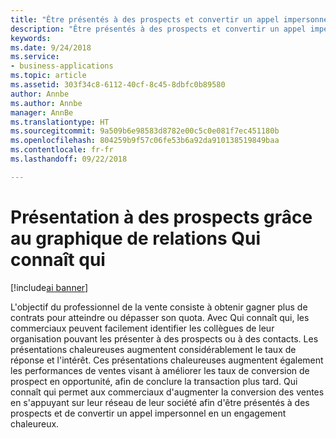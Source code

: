 ```yaml
---
title: "Être présentés à des prospects et convertir un appel impersonnel en un engagement chaleureux avec le graphique de relations Qui connaît qui"
description: "Être présentés à des prospects et convertir un appel impersonnel en un engagement chaleureux avec le graphique de relations Qui connaît qui"
keywords: 
ms.date: 9/24/2018
ms.service:
- business-applications
ms.topic: article
ms.assetid: 303f34c8-6112-40cf-8c45-8dbfc0b89580
author: Annbe
ms.author: Annbe
manager: AnnBe
ms.translationtype: HT
ms.sourcegitcommit: 9a509b6e98583d8782e00c5c0e081f7ec451180b
ms.openlocfilehash: 804259b9f57c06fe53b6a92da910138519849baa
ms.contentlocale: fr-fr
ms.lasthandoff: 09/22/2018

---
```


# <a name="get-introduced-to-prospects-with-the-who-knows-whom-connection-graph"></a>Présentation à des prospects grâce au graphique de relations Qui connaît qui

[!include[ai banner](../includes/ai.md)] 

L'objectif du professionnel de la vente consiste à obtenir gagner plus de contrats pour atteindre ou dépasser son quota.  Avec Qui connaît qui, les commerciaux peuvent facilement identifier les collègues de leur organisation pouvant les présenter à des prospects ou à des contacts.  Les présentations chaleureuses augmentent considérablement le taux de réponse et l'intérêt.  Ces présentations chaleureuses augmentent également les performances de ventes visant à améliorer les taux de conversion de prospect en opportunité, afin de conclure la transaction plus tard.  Qui connaît qui permet aux commerciaux d'augmenter la conversion des ventes en s'appuyant sur leur réseau de leur société afin d'être présentés à des prospects et de convertir un appel impersonnel en un engagement chaleureux.

